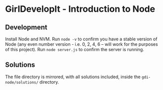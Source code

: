 # GirlDevelopIt - Introduction to Node

## Development
Install Node and NVM.
Run `node -v` to confirm you have a stable version of Node (any even number version - i.e. 0, 2, 4, 6 – will work for the purposes of this project).
Run `node server.js` to confirm the server is running.

## Solutions
The file directory is mirrored, with all solutions included, inside the `gdi-node/solutions/` directory.
